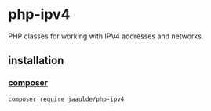 # php-ipv4
PHP classes for working with IPV4 addresses and networks.

## installation
### [composer](https://getcomposer.org)
```bash
composer require jaaulde/php-ipv4
```
